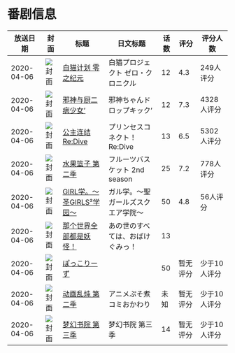 # 番剧信息

|放送日期|封面|标题|日文标题|话数|评分|评分人数|
|---|---|---|---|---|---|---|
|2020-04-06|![封面](https://lain.bgm.tv/pic/cover/c/c5/86/269436_b9Bbh.jpg)|[白猫计划 零之纪元](https://bangumi.tv/subject/269436)|白猫プロジェクト ゼロ・クロニクル|12|4.3|249人评分|
|2020-04-06|![封面](https://lain.bgm.tv/pic/cover/c/cb/30/272188_DPj3G.jpg)|[邪神与厨二病少女’](https://bangumi.tv/subject/272188)|邪神ちゃんドロップキック’|12|7.3|4328人评分|
|2020-04-06|![封面](https://lain.bgm.tv/pic/cover/c/b0/09/274646_yTEYw.jpg)|[公主连结 Re:Dive](https://bangumi.tv/subject/274646)|プリンセスコネクト！Re:Dive|13|6.5|5302人评分|
|2020-04-06|![封面](https://lain.bgm.tv/pic/cover/c/c7/17/291039_gGN89.jpg)|[水果篮子 第二季](https://bangumi.tv/subject/291039)|フルーツバスケット 2nd season|25|7.2|778人评分|
|2020-04-06|![封面](https://lain.bgm.tv/pic/cover/c/75/58/301476_1bbZ7.jpg)|[GIRL学。～圣GIRLS²学园～](https://bangumi.tv/subject/301476)|ガル学。～聖ガールズスクエア学院～|50|4.8|56人评分|
|2020-04-06|![封面](https://lain.bgm.tv/pic/cover/c/59/1c/301809_klmlb.jpg)|[那个世界全部都是妖怪！](https://bangumi.tv/subject/301809)|あの世のすべては、おばけぐみっ！|13|||
|2020-04-06|![封面](https://lain.bgm.tv/pic/cover/c/a6/60/303433_9539i.jpg)|[ぽっこりーず](https://bangumi.tv/subject/303433)||50|暂无评分|少于10人评分|
|2020-04-06|![封面](https://lain.bgm.tv/pic/cover/c/10/f5/303799_xnWzq.jpg)|[动画乱炖 第二季](https://bangumi.tv/subject/303799)|アニメぷそ煮コミおかわり|未知|暂无评分|少于10人评分|
|2020-04-06|![封面](https://lain.bgm.tv/pic/cover/c/fb/07/304669_SF797.jpg)|[梦幻书院 第三季](https://bangumi.tv/subject/304669)|梦幻书院 第三季|14|暂无评分|少于10人评分|
